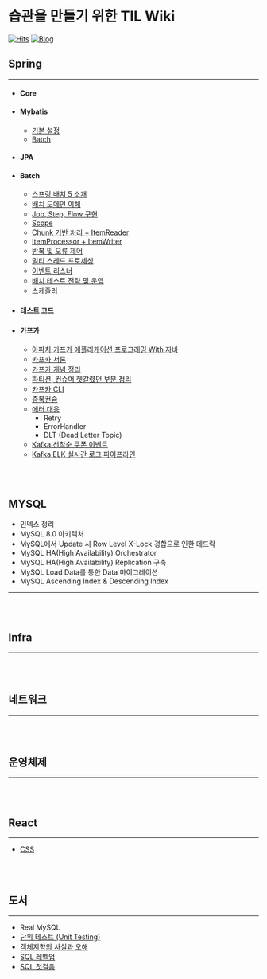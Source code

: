 # 습관을 만들기 위한 TIL Wiki

[![Hits](https://hits.seeyoufarm.com/api/count/incr/badge.svg?url=https%3A%2F%2Fgithub.com%2FKMGeon%2FTIL&count_bg=%2379C83D&title_bg=%23555555&icon=&icon_color=%23E7E7E7&title=hits&edge_flat=false)](https://hits.seeyoufarm.com)
[![Blog](https://img.shields.io/badge/Blog-geon_km.velog.io-green.svg)](https://velog.io/@geon_km)




## Spring

---
- #### Core

- #### Mybatis
  - [기본 설정]()
  - [Batch]()

- #### JPA


- #### Batch
  - [스프링 배치 5 소개](/Spring/Batch/1.스프링배치.md)
  - [배치 도메인 이해](/Spring/Batch/2.배치도메인이해.md)
  - [Job, Step, Flow 구현](/Spring/Batch/3.Job,Step,Flow.md)
  - [Scope](/Spring/Batch/4.Scope.md)
  - [Chunk 기반 처리 + ItemReader](/Spring/Batch/5.Chunk.md)
  - [ItemProcessor + ItemWriter](/Spring/Batch/6.ProcessorWriter.md)
  - [반복 및 오류 제어]()
  - [멀티 스레드 프로세싱]()
  - [이벤트 리스너]()
  - [배치 테스트 전략 및 운영]()
  - [스케줄러]()



- #### 테스트 코드


- #### 카프카
  - [아파치 카프카 애플리케이션 프로그래밍 With 자바]()
  - [카프카 서론]()
  - [카프카 개념 정리]()
  - [파티션, 컨슈머 헷갈렸던 부분 정리]()
  - [카프카 CLI]()
  - [중복컨슘]()
  - [에러 대응]()
    - Retry
    - ErrorHandler
    - DLT (Dead Letter Topic)
  - [Kafka 선착순 쿠폰 이벤트]()
  - [Kafka ELK 실시간 로그 파이프라인]()

<br/><br/>

## MYSQL 

- 인덱스 정리
- MySQL 8.0 아키텍처
- MySQL에서 Update 시 Row Level X-Lock 경합으로 인한 데드락
- MySQL HA(High Availability) Orchestrator
- MySQL HA(High Availability) Replication 구축
- MySQL Load Data를 통한 Data 마이그레이션
- MySQL Ascending Index & Descending Index

---

<br/><br/>


## Infra

---


<br/><br/>


## 네트워크 

---

<br/><br/>

## 운영체제 

---

<br/><br/>

## React

---

- [CSS](css/Readme.md)

<br/><br/>

## 도서

---

- Real MySQL
- [단위 테스트 (Unit Testing)](https://velog.io/@geon_km/%EB%8B%A8%EC%9C%84-%ED%85%8C%EC%8A%A4%ED%8A%B8-Unit-Testing-%EC%B1%85-%EB%A6%AC%EB%B7%B0-sboe6ukm)
- [객체지향의 사실과 오해](https://velog.io/@geon_km/%EA%B0%9D%EC%B2%B4%EC%A7%80%ED%96%A5%EC%9D%98-%EC%82%AC%EC%8B%A4%EA%B3%BC-%EC%98%A4%ED%95%B4-%EB%A6%AC%EB%B7%B0)
- [SQL 레벨업](/book/SQL%20레벨업)
- [SQL 첫걸음](/book/SQL첫걸음)

